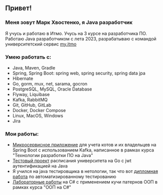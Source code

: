 ## Привет!
### Меня зовут Марк Хвостенко, я Java разработчик
Я учусь и работаю в Итмо. Учусь на 3 курсе на разработчика ПО. Работаю Java разработчиком с лета 2023, разрабатываю с командой университетский сервис [my.itmo](https://my.itmo.ru/)
### Умею работать с:
* Java, Maven, Gradle
* Spring, Spring Boot: spring web, spring security, spring data jpa
* Hibernate
* Go, gorm, mux, net, sarama, gocron
* PostgreSQL, MySQL, Oracle Database
* Flyway, Liquibase
* Kafka, RabbitMQ
* Git, GitHub, GitLab
* Docker, Docker Compose
* Linux, MacOS, Windows
* Jira
### Мои работы:
* [Микросервисное приложение](https://github.com/Marcelo20044/cats-owners-service.git) для учета котов и их владельцев на Spring Boot с использованием Kafka, написанное в рамках курса "Технологии разработки ПО на Java"
* [Тестовый проект](https://github.com/Marcelo20044/schedule-myitmo) расписания университета на Go с jwt аутентификацией на Java  
* Я учился на java тестировщика в нетологии, так что вот [дипломная работа](https://github.com/Marcelo20044/ShopTest.git) по автоматизированному тестированию
* [Лабораторные работы](https://github.com/Marcelo20044/oop-labs.git) на C# с применением кучи патернов ООП в рамках курса "ООП на C#"
<!--
**Marcelo20044/Marcelo20044** is a ✨ _special_ ✨ repository because its `README.md` (this file) appears on your GitHub profile.

Here are some ideas to get you started:

- 🔭 I’m currently working on ...
- 🌱 I’m currently learning ...
- 👯 I’m looking to collaborate on ...
- 🤔 I’m looking for help with ...
- 💬 Ask me about ...
- 📫 How to reach me: ...
- 😄 Pronouns: ...
- ⚡ Fun fact: ...
-->
